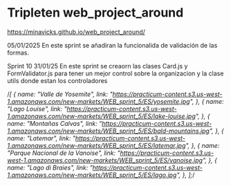 # Tripleten web_project_around

https://minavicks.github.io/web_project_around/

05/01/2025
En este sprint se añadiran la funcionalida de validación de las formas.

Sprint 10
31/01/25
En este sprint se creaorn las clases Card.js y FormValidator.js para tener un mejor control sobre la organizacion y la clase utils donde estan los controladores

/_[
{
name: "Valle de Yosemite",
link: "https://practicum-content.s3.us-west-1.amazonaws.com/new-markets/WEB_sprint_5/ES/yosemite.jpg",
},
{
name: "Lago Louise",
link: "https://practicum-content.s3.us-west-1.amazonaws.com/new-markets/WEB_sprint_5/ES/lake-louise.jpg",
},
{
name: "Montañas Calvas",
link: "https://practicum-content.s3.us-west-1.amazonaws.com/new-markets/WEB_sprint_5/ES/bald-mountains.jpg",
},
{
name: "Latemar",
link: "https://practicum-content.s3.us-west-1.amazonaws.com/new-markets/WEB_sprint_5/ES/latemar.jpg",
},
{
name: "Parque Nacional de la Vanoise",
link: "https://practicum-content.s3.us-west-1.amazonaws.com/new-markets/WEB_sprint_5/ES/vanoise.jpg",
},
{
name: "Lago di Braies",
link: "https://practicum-content.s3.us-west-1.amazonaws.com/new-markets/WEB_sprint_5/ES/lago.jpg",
},
];_/
